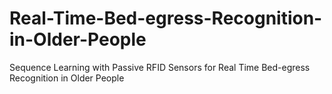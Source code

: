# Real-Time-Bed-egress-Recognition-in-Older-People
Sequence Learning with Passive RFID Sensors for Real Time Bed-egress Recognition in Older People


